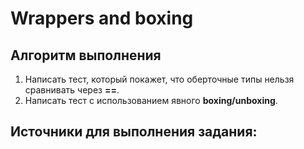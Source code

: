 # Wrappers and boxing

## Алгоритм выполнения

1.	Написать тест, который покажет, что оберточные типы нельзя сравнивать через __==__.
2.	Написать тест с использованием явного __boxing/unboxing__.


## Источники для выполнения задания:
